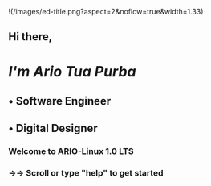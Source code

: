 !(/images/ed-title.png?aspect=2&noflow=true&width=1.33)


##   Hi there, 

#  *I'm Ario Tua Purba*

##   • Software Engineer
##   • Digital Designer





### Welcome to ARIO-Linux 1.0 LTS
### →→ Scroll or type "help" to get started
